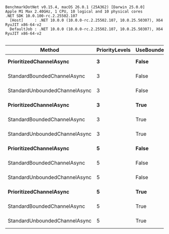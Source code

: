 ```

BenchmarkDotNet v0.15.4, macOS 26.0.1 (25A362) [Darwin 25.0.0]
Apple M1 Max 2.40GHz, 1 CPU, 10 logical and 10 physical cores
.NET SDK 10.0.100-rc.2.25502.107
  [Host]     : .NET 10.0.0 (10.0.0-rc.2.25502.107, 10.0.25.50307), X64 RyuJIT x86-64-v2
  DefaultJob : .NET 10.0.0 (10.0.0-rc.2.25502.107, 10.0.25.50307), X64 RyuJIT x86-64-v2


```
| Method                        | PriorityLevels | UseBoundedCapacity | Mean     | Error    | StdDev   | Allocated |
|------------------------------ |--------------- |------------------- |---------:|---------:|---------:|----------:|
| **PrioritizedChannelAsync**       | **3**              | **False**              | **18.24 ms** | **0.129 ms** | **0.107 ms** |  **34.92 KB** |
| StandardBoundedChannelAsync   | 3              | False              | 20.31 ms | 0.145 ms | 0.136 ms |   3.87 KB |
| StandardUnboundedChannelAsync | 3              | False              | 18.53 ms | 0.077 ms | 0.072 ms |   36.5 KB |
| **PrioritizedChannelAsync**       | **3**              | **True**               | **19.25 ms** | **0.035 ms** | **0.027 ms** |   **6.54 KB** |
| StandardBoundedChannelAsync   | 3              | True               | 20.75 ms | 0.092 ms | 0.086 ms |   3.87 KB |
| StandardUnboundedChannelAsync | 3              | True               | 18.67 ms | 0.091 ms | 0.081 ms |   36.5 KB |
| **PrioritizedChannelAsync**       | **5**              | **False**              | **18.25 ms** | **0.138 ms** | **0.129 ms** |  **35.93 KB** |
| StandardBoundedChannelAsync   | 5              | False              | 20.60 ms | 0.108 ms | 0.101 ms |   5.89 KB |
| StandardUnboundedChannelAsync | 5              | False              | 18.18 ms | 0.136 ms | 0.120 ms |   36.5 KB |
| **PrioritizedChannelAsync**       | **5**              | **True**               | **19.41 ms** | **0.032 ms** | **0.027 ms** |   **9.79 KB** |
| StandardBoundedChannelAsync   | 5              | True               | 20.73 ms | 0.118 ms | 0.104 ms |   5.89 KB |
| StandardUnboundedChannelAsync | 5              | True               | 18.28 ms | 0.066 ms | 0.058 ms |   36.5 KB |
